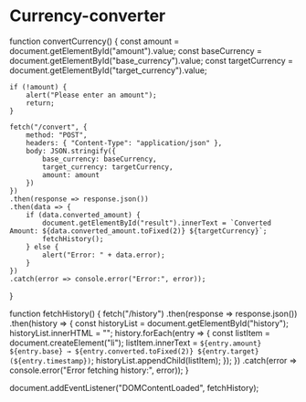 # Currency-converter
function convertCurrency() {
    const amount = document.getElementById("amount").value;
    const baseCurrency = document.getElementById("base_currency").value;
    const targetCurrency = document.getElementById("target_currency").value;

    if (!amount) {
        alert("Please enter an amount");
        return;
    }

    fetch("/convert", {
        method: "POST",
        headers: { "Content-Type": "application/json" },
        body: JSON.stringify({
            base_currency: baseCurrency,
            target_currency: targetCurrency,
            amount: amount
        })
    })
    .then(response => response.json())
    .then(data => {
        if (data.converted_amount) {
            document.getElementById("result").innerText = `Converted Amount: ${data.converted_amount.toFixed(2)} ${targetCurrency}`;
            fetchHistory();
        } else {
            alert("Error: " + data.error);
        }
    })
    .catch(error => console.error("Error:", error));
}

function fetchHistory() {
    fetch("/history")
    .then(response => response.json())
    .then(history => {
        const historyList = document.getElementById("history");
        historyList.innerHTML = "";
        history.forEach(entry => {
            const listItem = document.createElement("li");
            listItem.innerText = `${entry.amount} ${entry.base} → ${entry.converted.toFixed(2)} ${entry.target} (${entry.timestamp})`;
            historyList.appendChild(listItem);
        });
    })
    .catch(error => console.error("Error fetching history:", error));
}


document.addEventListener("DOMContentLoaded", fetchHistory);
